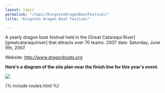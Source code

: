 ```yaml
---
layout: topic
permalink: "/topic/KingstonDragonBoatFestival/"
title: "Kingston Dragon Boat Festival"

---
```


A yearly dragon boat festival held in the [Great Cataraqui River][greatcataraquiriver] that attracts over 70 teams.  2007 date: Saturday, June 9th, 2007.

Website: http://www.dragonboats.org

**Here's a diagram of the site plan near the finish line for this year's event.**

<img src="http://k7Waterfront.org/Images/DragonBoatsSitePlan.gif">

{% include routes.html %}
